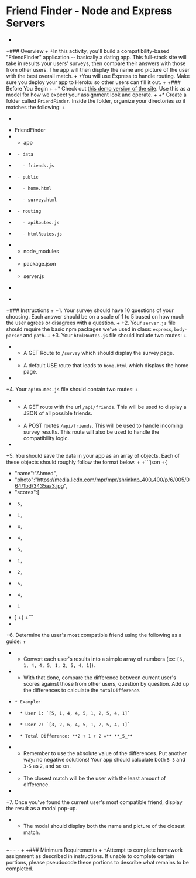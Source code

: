# Friend Finder - Node and Express Servers
+
+### Overview
+
+In this activity, you'll build a compatibility-based "FriendFinder" application -- basically a dating app. This full-stack site will take in results your users' surveys, then compare their answers with those from other users. The app will then display the name and picture of the user with the best overall match. 
+
+You will use Express to handle routing. Make sure you deploy your app to Heroku so other users can fill it out.
+
+### Before You Begin
+
+* Check out [this demo version of the site](https://friend-finder.herokuapp.com/). Use this as a model for how we expect your assignment look and operate.
+
+* Create a folder called `FriendFinder`. Inside the folder, organize your directories so it matches the following:
+
+  ```
+  FriendFinder
+    - app
+      - data
+        - friends.js
+      - public
+        - home.html
+        - survey.html
+      - routing
+        - apiRoutes.js
+        - htmlRoutes.js
+    - node_modules
+    - package.json
+    - server.js
+  ```
+
+### Instructions
+
+1. Your survey should have 10 questions of your choosing. Each answer should be on a scale of 1 to 5 based on how much the user agrees or disagrees with a question.
+
+2. Your `server.js` file should require the basic npm packages we've used in class: `express`, `body-parser` and `path`.
+
+3. Your `htmlRoutes.js` file should include two routes:
+
+   * A GET Route to `/survey` which should display the survey page.
+   * A default USE route that leads to `home.html` which displays the home page. 
+
+4. Your `apiRoutes.js` file should contain two routes:
+
+   * A GET route with the url `/api/friends`. This will be used to display a JSON of all possible friends.
+   * A POST routes `/api/friends`. This will be used to handle incoming survey results. This route will also be used to handle the compatibility logic. 
+
+5. You should save the data in your app as an array of objects. Each of these objects should roughly follow the format below.
+
+```json
+{
+  "name":"Ahmed",
+  "photo":"https://media.licdn.com/mpr/mpr/shrinknp_400_400/p/6/005/064/1bd/3435aa3.jpg",
+  "scores":[
+      5,
+      1,
+      4,
+      4,
+      5,
+      1,
+      2,
+      5,
+      4,
+      1
+    ]
+}
+```
+
+6. Determine the user's most compatible friend using the following as a guide:
+
+   * Convert each user's results into a simple array of numbers (ex: `[5, 1, 4, 4, 5, 1, 2, 5, 4, 1]`).
+   * With that done, compare the difference between current user's scores against those from other users, question by question. Add up the differences to calculate the `totalDifference`.
+     * Example: 
+       * User 1: `[5, 1, 4, 4, 5, 1, 2, 5, 4, 1]`
+       * User 2: `[3, 2, 6, 4, 5, 1, 2, 5, 4, 1]`
+       * Total Difference: **2 + 1 + 2 =** **_5_**
+   * Remember to use the absolute value of the differences. Put another way: no negative solutions! Your app should calculate both `5-3` and `3-5` as `2`, and so on. 
+   * The closest match will be the user with the least amount of difference.
+
+7. Once you've found the current user's most compatible friend, display the result as a modal pop-up.
+   * The modal should display both the name and picture of the closest match. 
+
+- - -
+
+### Minimum Requirements
+
+Attempt to complete homework assignment as described in instructions. If unable to complete certain portions, please pseudocode these portions to describe what remains to be completed.